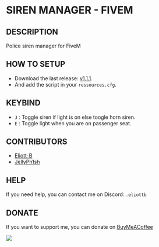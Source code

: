 # SIREN MANAGER - FIVEM

## DESCRIPTION
Police siren manager for FiveM

## HOW TO SETUP
 - Download the last release: [v1.1.1](https://github.com/Eliott-B/eb_sirenManager/archive/refs/tags/1.1.1.zip).
 - And add the script in your `ressources.cfg`.

## KEYBIND
 - `J` : Toggle siren if light is on else toogle horn siren.
 - `E` : Toggle light when you are on passenger seat.

## CONTRIBUTORS

- [Eliott-B](https://github.com/Eliott-B)
- [JellyPh1sh](https://github.com/jellyph1sh)

## HELP

If you need help, you can contact me on Discord: `.eliottb`

## DONATE

If you want to support me, you can donate on [BuyMeACoffee](https://www.buymeacoffee.com/eliottb)

<a href="https://www.buymeacoffee.com/eliottb"><img src="https://img.buymeacoffee.com/button-api/?text=Buy me a coffee&emoji=&slug=eliottb&button_colour=FFDD00&font_colour=000000&font_family=Cookie&outline_colour=000000&coffee_colour=ffffff" /></a>

